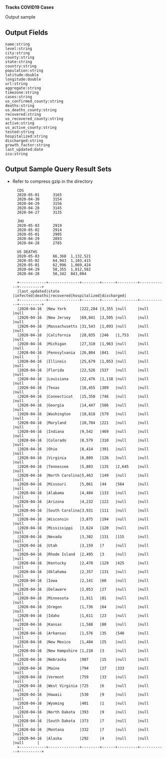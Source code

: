 **Tracks COVID19 Cases**

Output sample

Output Fields
-
    name:string
    level:string
    city:string
    county:string
    state:string
    country:string
    population:string
    latitude:double
    longitude:double
    url:string
    aggregate:string
    timezone:string
    cases:string
    us_confirmed_county:string
    deaths:string
    us_deaths_county:string
    recovered:string
    us_recovered_county:string
    active:string
    us_active_county:string
    tested:string
    hospitalized:string
    discharged:string
    growth_factor:string
    last_updated:date
    icu:string
    
Output Sample Query Result Sets
-
* Refer to compress gzip in the directory

        CDS
        2020-05-01      3165
        2020-04-30      3154
        2020-04-29      3156
        2020-04-28      3145
        2020-04-27      3135
        
        JHU
        2020-05-03      2919
        2020-05-02      2914
        2020-05-01      2905
        2020-04-29      2893
        2020-04-28      2785
        
        US DEATHS
        2020-05-03      66,368  1,132,521
        2020-05-02      64,943  1,103,415
        2020-05-01      62,996  1,069,424
        2020-04-29      58,355  1,012,582
        2020-04-28      50,342  843,004
        
        +------------+--------------+--------+------+---------+------------+----------+
        |last_updated|state         |infected|deaths|recovered|hospitalized|discharged|
        +------------+--------------+--------+------+---------+------------+----------+
        |2020-04-16  |New York      |222,284 |3,355 |null     |null        |null      |
        |2020-04-16  |New Jersey    |69,841  |3,505 |null     |null        |null      |
        |2020-04-16  |Massachusetts |31,543  |1,093 |null     |null        |null      |
        |2020-04-16  |California    |28,035  |246   |1,753    |null        |null      |
        |2020-04-16  |Michigan      |27,310  |1,963 |null     |null        |null      |
        |2020-04-16  |Pennsylvania  |26,804  |841   |null     |null        |null      |
        |2020-04-16  |Illinois      |25,679  |1,053 |null     |null        |null      |
        |2020-04-16  |Florida       |22,526  |537   |null     |null        |null      |
        |2020-04-16  |Louisiana     |22,476  |1,118 |null     |null        |null      |
        |2020-04-16  |Texas         |16,455  |389   |null     |null        |null      |
        |2020-04-16  |Connecticut   |15,350  |746   |null     |null        |null      |
        |2020-04-16  |Georgia       |14,447  |586   |null     |null        |null      |
        |2020-04-16  |Washington    |10,818  |579   |null     |null        |null      |
        |2020-04-16  |Maryland      |10,784  |221   |null     |null        |null      |
        |2020-04-16  |Indiana       |9,542   |469   |null     |null        |null      |
        |2020-04-16  |Colorado      |8,579   |310   |null     |null        |null      |
        |2020-04-16  |Ohio          |8,414   |391   |null     |null        |null      |
        |2020-04-16  |Virginia      |6,889   |126   |null     |null        |null      |
        |2020-04-16  |Tennessee     |5,803   |135   |2,645    |null        |null      |
        |2020-04-16  |North Carolina|5,463   |149   |null     |null        |null      |
        |2020-04-16  |Missouri      |5,061   |44    |564      |null        |null      |
        |2020-04-16  |Alabama       |4,404   |133   |null     |null        |null      |
        |2020-04-16  |Arizona       |4,232   |122   |null     |null        |null      |
        |2020-04-16  |South Carolina|3,931   |111   |null     |null        |null      |
        |2020-04-16  |Wisconsin     |3,875   |194   |null     |null        |null      |
        |2020-04-16  |Mississippi   |3,624   |120   |null     |null        |null      |
        |2020-04-16  |Nevada        |3,302   |131   |115      |null        |null      |
        |2020-04-16  |Utah          |3,159   |7     |null     |null        |null      |
        |2020-04-16  |Rhode Island  |2,495   |3     |null     |null        |null      |
        |2020-04-16  |Kentucky      |2,470   |129   |425      |null        |null      |
        |2020-04-16  |Oklahoma      |2,357   |131   |null     |null        |null      |
        |2020-04-16  |Iowa          |2,141   |60    |null     |null        |null      |
        |2020-04-16  |Delaware      |2,053   |27    |null     |null        |null      |
        |2020-04-16  |Minnesota     |1,911   |81    |null     |null        |null      |
        |2020-04-16  |Oregon        |1,736   |64    |null     |null        |null      |
        |2020-04-16  |Idaho         |1,611   |23    |null     |null        |null      |
        |2020-04-16  |Kansas        |1,588   |80    |null     |null        |null      |
        |2020-04-16  |Arkansas      |1,576   |35    |548      |null        |null      |
        |2020-04-16  |New Mexico    |1,484   |25    |null     |null        |null      |
        |2020-04-16  |New Hampshire |1,210   |3     |null     |null        |null      |
        |2020-04-16  |Nebraska      |987     |15    |null     |null        |null      |
        |2020-04-16  |Maine         |794     |27    |333      |null        |null      |
        |2020-04-16  |Vermont       |759     |33    |null     |null        |null      |
        |2020-04-16  |West Virginia |725     |6     |null     |null        |null      |
        |2020-04-16  |Hawaii        |530     |9     |null     |null        |null      |
        |2020-04-16  |Wyoming       |401     |1     |null     |null        |null      |
        |2020-04-16  |North Dakota  |393     |9     |null     |null        |null      |
        |2020-04-16  |South Dakota  |373     |7     |null     |null        |null      |
        |2020-04-16  |Montana       |332     |7     |null     |null        |null      |
        |2020-04-16  |Alaska        |292     |4     |null     |null        |null      |
        +------------+--------------+--------+------+---------+------------+----------+